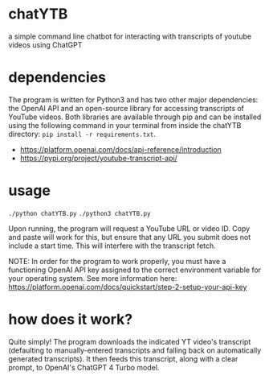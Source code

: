 # chatYTB
a simple command line chatbot for interacting with transcripts of youtube videos using ChatGPT

# dependencies
The program is written for Python3 and has two other major dependencies: the OpenAI API and an open-source library for accessing transcripts of YouTube videos. Both libraries are available through pip and can be installed using the following command in your terminal from inside the chatYTB directory: `pip install -r requirements.txt`.

* https://platform.openai.com/docs/api-reference/introduction
* https://pypi.org/project/youtube-transcript-api/

# usage
`./python chatYTB.py`
`./python3 chatYTB.py`

Upon running, the program will request a YouTube URL or video ID. Copy and paste will work for this, but ensure that any URL you submit does not include a start time. This will interfere with the transcript fetch.

NOTE: In order for the program to work properly, you must have a functioning OpenAI API key assigned to the correct environment variable for your operating system. See more information here: https://platform.openai.com/docs/quickstart/step-2-setup-your-api-key

# how does it work?
Quite simply! The program downloads the indicated YT video's transcript (defaulting to manually-entered transcripts and falling back on automatically generated transcripts). It then feeds this transcript, along with a clear prompt, to OpenAI's ChatGPT 4 Turbo model. 
